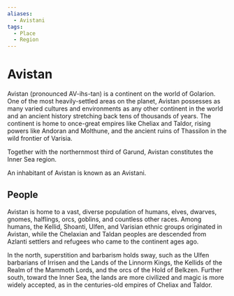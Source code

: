 ```yaml
---
aliases:
  - Avistani
tags:
  - Place
  - Region
---
```

# Avistan
Avistan (pronounced AV-ihs-tan) is a continent on the world of Golarion. One of the most heavily-settled areas on the planet, Avistan possesses as many varied cultures and environments as any other continent in the world and an ancient history stretching back tens of thousands of years. The continent is home to once-great empires like Cheliax and Taldor, rising powers like Andoran and Molthune, and the ancient ruins of Thassilon in the wild frontier of Varisia. 

Together with the northernmost third of Garund, Avistan constitutes the Inner Sea region.

An inhabitant of Avistan is known as an Avistani. 

## People
Avistan is home to a vast, diverse population of humans, elves, dwarves, gnomes, halflings, orcs, goblins, and countless other races. Among humans, the Kellid, Shoanti, Ulfen, and Varisian ethnic groups originated in Avistan, while the Chelaxian and Taldan peoples are descended from Azlanti settlers and refugees who came to the continent ages ago.

In the north, superstition and barbarism holds sway, such as the Ulfen barbarians of Irrisen and the Lands of the Linnorm Kings, the Kellids of the Realm of the Mammoth Lords, and the orcs of the Hold of Belkzen. Further south, toward the Inner Sea, the lands are more civilized and magic is more widely accepted, as in the centuries-old empires of Cheliax and Taldor.